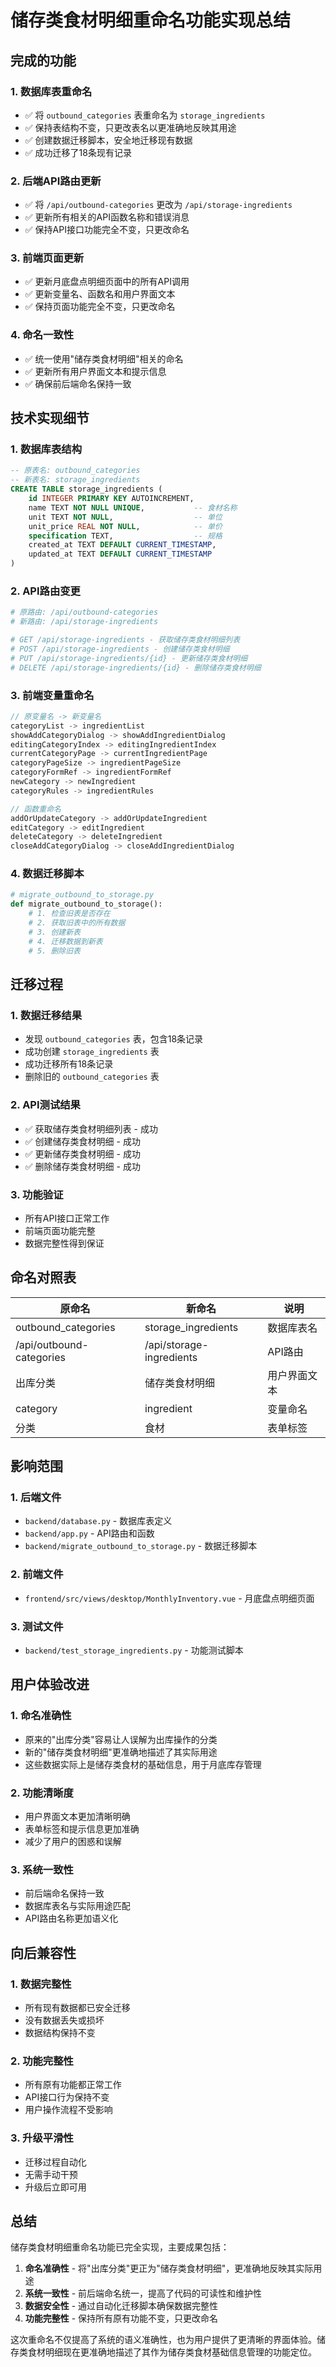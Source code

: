 # 储存类食材明细重命名功能实现总结

## 完成的功能

### 1. 数据库表重命名
- ✅ 将 `outbound_categories` 表重命名为 `storage_ingredients`
- ✅ 保持表结构不变，只更改表名以更准确地反映其用途
- ✅ 创建数据迁移脚本，安全地迁移现有数据
- ✅ 成功迁移了18条现有记录

### 2. 后端API路由更新
- ✅ 将 `/api/outbound-categories` 更改为 `/api/storage-ingredients`
- ✅ 更新所有相关的API函数名称和错误消息
- ✅ 保持API接口功能完全不变，只更改命名

### 3. 前端页面更新
- ✅ 更新月底盘点明细页面中的所有API调用
- ✅ 更新变量名、函数名和用户界面文本
- ✅ 保持页面功能完全不变，只更改命名

### 4. 命名一致性
- ✅ 统一使用"储存类食材明细"相关的命名
- ✅ 更新所有用户界面文本和提示信息
- ✅ 确保前后端命名保持一致

## 技术实现细节

### 1. 数据库表结构
```sql
-- 原表名: outbound_categories
-- 新表名: storage_ingredients
CREATE TABLE storage_ingredients (
    id INTEGER PRIMARY KEY AUTOINCREMENT,
    name TEXT NOT NULL UNIQUE,           -- 食材名称
    unit TEXT NOT NULL,                  -- 单位
    unit_price REAL NOT NULL,            -- 单价
    specification TEXT,                  -- 规格
    created_at TEXT DEFAULT CURRENT_TIMESTAMP,
    updated_at TEXT DEFAULT CURRENT_TIMESTAMP
)
```

### 2. API路由变更
```python
# 原路由: /api/outbound-categories
# 新路由: /api/storage-ingredients

# GET /api/storage-ingredients - 获取储存类食材明细列表
# POST /api/storage-ingredients - 创建储存类食材明细
# PUT /api/storage-ingredients/{id} - 更新储存类食材明细
# DELETE /api/storage-ingredients/{id} - 删除储存类食材明细
```

### 3. 前端变量重命名
```javascript
// 原变量名 -> 新变量名
categoryList -> ingredientList
showAddCategoryDialog -> showAddIngredientDialog
editingCategoryIndex -> editingIngredientIndex
currentCategoryPage -> currentIngredientPage
categoryPageSize -> ingredientPageSize
categoryFormRef -> ingredientFormRef
newCategory -> newIngredient
categoryRules -> ingredientRules

// 函数重命名
addOrUpdateCategory -> addOrUpdateIngredient
editCategory -> editIngredient
deleteCategory -> deleteIngredient
closeAddCategoryDialog -> closeAddIngredientDialog
```

### 4. 数据迁移脚本
```python
# migrate_outbound_to_storage.py
def migrate_outbound_to_storage():
    # 1. 检查旧表是否存在
    # 2. 获取旧表中的所有数据
    # 3. 创建新表
    # 4. 迁移数据到新表
    # 5. 删除旧表
```

## 迁移过程

### 1. 数据迁移结果
- 发现 `outbound_categories` 表，包含18条记录
- 成功创建 `storage_ingredients` 表
- 成功迁移所有18条记录
- 删除旧的 `outbound_categories` 表

### 2. API测试结果
- ✅ 获取储存类食材明细列表 - 成功
- ✅ 创建储存类食材明细 - 成功
- ✅ 更新储存类食材明细 - 成功
- ✅ 删除储存类食材明细 - 成功

### 3. 功能验证
- 所有API接口正常工作
- 前端页面功能完整
- 数据完整性得到保证

## 命名对照表

| 原命名 | 新命名 | 说明 |
|--------|--------|------|
| outbound_categories | storage_ingredients | 数据库表名 |
| /api/outbound-categories | /api/storage-ingredients | API路由 |
| 出库分类 | 储存类食材明细 | 用户界面文本 |
| category | ingredient | 变量命名 |
| 分类 | 食材 | 表单标签 |

## 影响范围

### 1. 后端文件
- `backend/database.py` - 数据库表定义
- `backend/app.py` - API路由和函数
- `backend/migrate_outbound_to_storage.py` - 数据迁移脚本

### 2. 前端文件
- `frontend/src/views/desktop/MonthlyInventory.vue` - 月底盘点明细页面

### 3. 测试文件
- `backend/test_storage_ingredients.py` - 功能测试脚本

## 用户体验改进

### 1. 命名准确性
- 原来的"出库分类"容易让人误解为出库操作的分类
- 新的"储存类食材明细"更准确地描述了其实际用途
- 这些数据实际上是储存类食材的基础信息，用于月底库存管理

### 2. 功能清晰度
- 用户界面文本更加清晰明确
- 表单标签和提示信息更加准确
- 减少了用户的困惑和误解

### 3. 系统一致性
- 前后端命名保持一致
- 数据库表名与实际用途匹配
- API路由名称更加语义化

## 向后兼容性

### 1. 数据完整性
- 所有现有数据都已安全迁移
- 没有数据丢失或损坏
- 数据结构保持不变

### 2. 功能完整性
- 所有原有功能都正常工作
- API接口行为保持不变
- 用户操作流程不受影响

### 3. 升级平滑性
- 迁移过程自动化
- 无需手动干预
- 升级后立即可用

## 总结

储存类食材明细重命名功能已完全实现，主要成果包括：

1. **命名准确性** - 将"出库分类"更正为"储存类食材明细"，更准确地反映其实际用途
2. **系统一致性** - 前后端命名统一，提高了代码的可读性和维护性
3. **数据安全性** - 通过自动化迁移脚本确保数据完整性
4. **功能完整性** - 保持所有原有功能不变，只更改命名

这次重命名不仅提高了系统的语义准确性，也为用户提供了更清晰的界面体验。储存类食材明细现在更准确地描述了其作为储存类食材基础信息管理的功能定位。